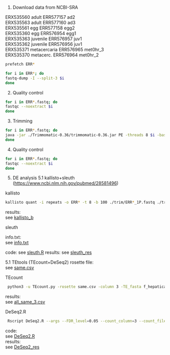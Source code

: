1) Download data from NCBI-SRA

ERX535560 adult      ERR577157 ad2     
ERX535563 adult      ERR577160 ad3   
ERX535561 egg       ERR577158	egg2   
ERX535360 egg       ERR576954    egg1   
ERX535363 juvenile    ERR576957    juv1   
ERX535362 juvenile     ERR576956    juv1   
ERX535371 metacercaria   ERR576965   met0hr_3   
ERX535370 metacerc.   ERR576964    met0hr_2   


```bash
prefetch ERR*
```
```bash
for i in ERR*; do  
fastq-dump -I --split-3 $i
done
``` 

2) Quality control

```bash
for i in ERR*.fastq; do  
fastqc --noextract $i
done
```

3) Trimming

```bash
for i in ERR*.fastq; do    
java -jar ./Trimmomatic-0.36/trimmomatic-0.36.jar PE -threads 8 $i -baseout ./trim/$i ILLUMINACLIP:TruSeq3-PE-2.fa:2:30:10:7 LEADING:3 TRAILING:3 MAXINFO:25:0.4 MINLEN:25
done
```

4) Quality control


```bash
for i in ERR*.fastq; do  
fastqc --noextract $i
done
```

5) DE analysis
  5.1 kallisto+sleuth (https://www.ncbi.nlm.nih.gov/pubmed/28581496)
 
kallisto 
```bash  
kallisto quant -i repeats -o ERR* -t 8 -b 100 ./trim/ERR*_1P.fastq ./trim/ERR*_2P.fastq
```
results:  
see [kallisto_b](https://github.com/NickPanyushev/IB_Fasciola/tree/master/kallisto_b)

sleuth

info.txt:    
see [info.txt](https://github.com/NickPanyushev/IB_Fasciola/blob/master/kallisto_b/info.txt)  

code:
see [sleuth.R](https://github.com/NickPanyushev/IB_Fasciola/blob/master/sleuth.R)
results:
see [sleuth_res](https://github.com/NickPanyushev/IB_Fasciola/tree/master/sleuth_res)

  5.1 TEtools (TEcount+DeSeq2)
 rosette file:  
 see [same.csv](https://github.com/NickPanyushev/IB_Fasciola/blob/master/same.csv)  
 
 TEcount  
 ```bash
  python3 -u TEcount.py -rosette same.csv -column 3 -TE_fasta f_hepatica-families.fa -count all_same_3 -RNA /Johnny/skalon/fasciola/trim/ERR577157_filtered5_1P.fastq /Johnny/skalon/fasciola/trim/ERR577160_filtered_1P.fastq /Johnny/skalon/fasciola/trim/ERR577158_filtered_1P.fastq /Johnny/skalon/fasciola/trim/ERR576954_filtered_1P.fastq /Johnny/skalon/fasciola/trim/ERR576957_filtered_1P.fastq /Johnny/skalon/fasciola/trim/ERR576956_filtered_1P.fastq /Johnny/skalon/fasciola/trim/ERR576965_filtered_1P.fastq /Johnny/skalon/fasciola/trim/ERR576964_filtered_1P.fastq -RNApair /Johnny/skalon/fasciola/trim/ERR577157_filtered5_2P.fastq /Johnny/skalon/fasciola/trim/ERR577160_filtered_2P.fastq /Johnny/skalon/fasciola/trim/ERR577158_filtered_2P.fastq /Johnny/skalon/fasciola/trim/ERR576954_filtered_2P.fastq /Johnny/skalon/fasciola/trim/ERR576957_filtered_2P.fastq /Johnny/skalon/fasciola/trim/ERR576956_filtered_2P.fastq /Johnny/skalon/fasciola/trim/ERR576965_filtered_2P.fastq /Johnny/skalon/fasciola/trim/ERR576964_filtered_2P.fastq -bowtie2 -insert 100 | tee all_same_3.log
  ```
  results:  
  see [all_same_3.csv](https://github.com/NickPanyushev/IB_Fasciola/blob/master/all_same_3.csv)  
  
  DeSeq2.R 
  ```bash
   Rscript DeSeq2.R --args --FDR_level=0.05 --count_column=3 --count_file=\"all_same_3.csv\" experiment_formula=\"sample:replicant\" --sample_names=\"adult:1,adult:2,egg:1,egg:2,juv:1,juv:2,met:1,met:2\" --outdir=\"DeSeq2_res\"
```
code:    
see [DeSeq2.R](https://github.com/NickPanyushev/IB_Fasciola/blob/master/DeSeq2.R)  
results:   
see [DeSeq2_res](https://github.com/NickPanyushev/IB_Fasciola/tree/master/DeSeq2_res)
